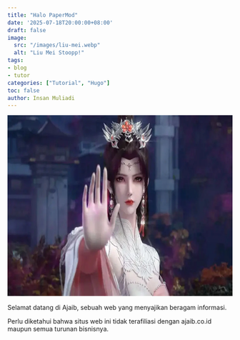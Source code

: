 ```yaml
---
title: "Halo PaperMod"
date: '2025-07-18T20:00:00+08:00'
draft: false
image: 
  src: "/images/liu-mei.webp"
  alt: "Liu Mei Stoopp!"
tags:
- blog
- tutor
categories: ["Tutorial", "Hugo"]
toc: false
author: Insan Muliadi
---
```


<img alt="Liu Mei" height="405" src="/images/liu-mei.webp" width="720">

Selamat datang di Ajaib, sebuah web yang menyajikan beragam informasi.

Perlu diketahui bahwa situs web ini tidak terafiliasi dengan ajaib.co.id maupun semua turunan bisnisnya.